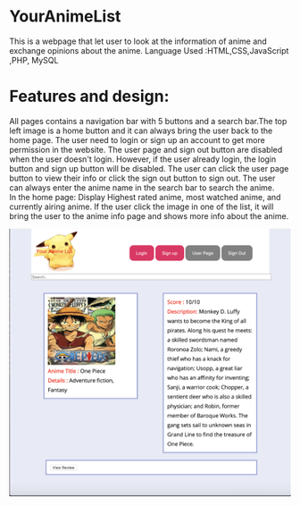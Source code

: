 # YourAnimeList
This is a webpage that let user to look at the information of anime and exchange opinions about the anime. 
Language Used :HTML,CSS,JavaScript ,PHP, MySQL
# Features and design:
All pages contains a navigation bar with 5 buttons and a search bar.The top left image is a home button and it can always bring the user back to the home page. The user need to login or sign up an account to get more permission in the website. The user page and sign out button are disabled when the user doesn't login. However, if the user already login, the login button and sign up button will be disabled. The user can click the user page button to view their info or click the sign out button to sign out. The user can always enter the anime name in the search bar to search the anime.\
In the home page: Display Highest rated anime, most watched anime, and currently airing anime. If the user click the image in one of the list, it will bring the user to the anime info page and shows more info about the anime.

![Image of home](https://github.com/andrewlee29/YourAnimeList/blob/master/Sample/anime.png)
